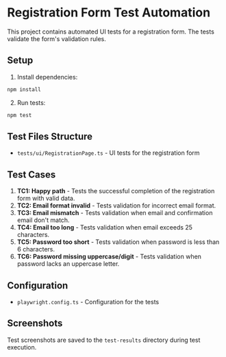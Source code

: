 # Registration Form Test Automation

This project contains automated UI tests for a registration form. The tests validate the form's validation rules.

## Setup

1. Install dependencies:
```bash
npm install
```

2. Run tests:
```bash
npm test
```

## Test Files Structure

- `tests/ui/RegistrationPage.ts` - UI tests for the registration form

## Test Cases

1. **TC1: Happy path** - Tests the successful completion of the registration form with valid data.
2. **TC2: Email format invalid** - Tests validation for incorrect email format.
3. **TC3: Email mismatch** - Tests validation when email and confirmation email don't match.
4. **TC4: Email too long** - Tests validation when email exceeds 25 characters.
5. **TC5: Password too short** - Tests validation when password is less than 6 characters.
6. **TC6: Password missing uppercase/digit** - Tests validation when password lacks an uppercase letter.

## Configuration

- `playwright.config.ts` - Configuration for the tests

## Screenshots

Test screenshots are saved to the `test-results` directory during test execution.
